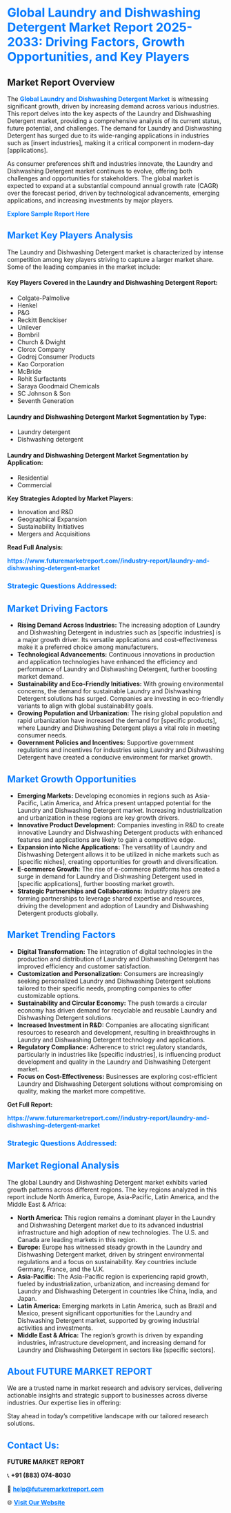 <h1 style="color: #007BFF;">Global Laundry and Dishwashing Detergent Market Report 2025-2033: Driving Factors, Growth Opportunities, and Key Players</h1>

<section id="overview">
<h2>Market Report Overview</h2>
<p>The <a href="https://www.futuremarketreport.com//industry-report/laundry-and-dishwashing-detergent-market" style="color: #007BFF; text-decoration: none;"><strong>Global Laundry and Dishwashing Detergent Market</strong></a> is witnessing significant growth, driven by increasing demand across various industries. This report delves into the key aspects of the Laundry and Dishwashing Detergent market, providing a comprehensive analysis of its current status, future potential, and challenges. The demand for Laundry and Dishwashing Detergent has surged due to its wide-ranging applications in industries such as [insert industries], making it a critical component in modern-day [applications].</p>
<p>As consumer preferences shift and industries innovate, the Laundry and Dishwashing Detergent market continues to evolve, offering both challenges and opportunities for stakeholders. The global market is expected to expand at a substantial compound annual growth rate (CAGR) over the forecast period, driven by technological advancements, emerging applications, and increasing investments by major players.</p>
</section>

<section id="overview">
<p><a href="https://www.futuremarketreport.com//request-sample/reportId=63532" style="color: #007BFF; text-decoration: none;"><strong>Explore Sample Report Here</strong></a></p>
</section>

<section id="key-players">
<h2 style="color: #007BFF;">Market Key Players Analysis</h2>
<p>The Laundry and Dishwashing Detergent market is characterized by intense competition among key players striving to capture a larger market share. Some of the leading companies in the market include:</p>
<h4>Key Players Covered in the Laundry and Dishwashing Detergent Report:</h4>
<ul><li>Colgate-Palmolive</li><li>Henkel</li><li>P&amp;G</li><li>Reckitt Benckiser</li><li>Unilever</li><li>Bombril</li><li>Church &amp; Dwight</li><li>Clorox Company</li><li>Godrej Consumer Products</li><li>Kao Corporation</li><li>McBride</li><li>Rohit Surfactants</li><li>Saraya Goodmaid Chemicals</li><li>SC Johnson &amp; Son</li><li>Seventh Generation</li></ul>
<h4>Laundry and Dishwashing Detergent Market Segmentation by Type:</h4>
<ul><li>Laundry detergent</li><li>Dishwashing detergent</li></ul>

<h4>Laundry and Dishwashing Detergent Market Segmentation by Application:</h4>
<ul><li>Residential</li><li>Commercial</li></ul>
<p><strong>Key Strategies Adopted by Market Players:</strong></p>
<ul>
<li>Innovation and R&D</li>
<li>Geographical Expansion</li>
<li>Sustainability Initiatives</li>
<li>Mergers and Acquisitions</li>
</ul>
</section>

<section>
<p><strong>Read Full Analysis: </strong></p><a href="https://www.futuremarketreport.com//industry-report/laundry-and-dishwashing-detergent-market" style="color: #007BFF; text-decoration: none;"><strong>https://www.futuremarketreport.com//industry-report/laundry-and-dishwashing-detergent-market</strong></a>
<h3 style="color: #007BFF;">Strategic Questions Addressed:</h3>
</section>

<section id="driving-factors">
<h2 style="color: #007BFF;">Market Driving Factors</h2>
<ul>
<li><strong>Rising Demand Across Industries:</strong> The increasing adoption of Laundry and Dishwashing Detergent in industries such as [specific industries] is a major growth driver. Its versatile applications and cost-effectiveness make it a preferred choice among manufacturers.</li>
<li><strong>Technological Advancements:</strong> Continuous innovations in production and application technologies have enhanced the efficiency and performance of Laundry and Dishwashing Detergent, further boosting market demand.</li>
<li><strong>Sustainability and Eco-Friendly Initiatives:</strong> With growing environmental concerns, the demand for sustainable Laundry and Dishwashing Detergent solutions has surged. Companies are investing in eco-friendly variants to align with global sustainability goals.</li>
<li><strong>Growing Population and Urbanization:</strong> The rising global population and rapid urbanization have increased the demand for [specific products], where Laundry and Dishwashing Detergent plays a vital role in meeting consumer needs.</li>
<li><strong>Government Policies and Incentives:</strong> Supportive government regulations and incentives for industries using Laundry and Dishwashing Detergent have created a conducive environment for market growth.</li>
</ul>
</section>

<section id="growth-opportunities">
<h2 style="color: #007BFF;">Market Growth Opportunities</h2>
<ul>
<li><strong>Emerging Markets:</strong> Developing economies in regions such as Asia-Pacific, Latin America, and Africa present untapped potential for the Laundry and Dishwashing Detergent market. Increasing industrialization and urbanization in these regions are key growth drivers.</li>
<li><strong>Innovative Product Development:</strong> Companies investing in R&D to create innovative Laundry and Dishwashing Detergent products with enhanced features and applications are likely to gain a competitive edge.</li>
<li><strong>Expansion into Niche Applications:</strong> The versatility of Laundry and Dishwashing Detergent allows it to be utilized in niche markets such as [specific niches], creating opportunities for growth and diversification.</li>
<li><strong>E-commerce Growth:</strong> The rise of e-commerce platforms has created a surge in demand for Laundry and Dishwashing Detergent used in [specific applications], further boosting market growth.</li>
<li><strong>Strategic Partnerships and Collaborations:</strong> Industry players are forming partnerships to leverage shared expertise and resources, driving the development and adoption of Laundry and Dishwashing Detergent products globally.</li>
</ul>
</section>

<section id="trending-factors">
<h2 style="color: #007BFF;">Market Trending Factors</h2>
<ul>
<li><strong>Digital Transformation:</strong> The integration of digital technologies in the production and distribution of Laundry and Dishwashing Detergent has improved efficiency and customer satisfaction.</li>
<li><strong>Customization and Personalization:</strong> Consumers are increasingly seeking personalized Laundry and Dishwashing Detergent solutions tailored to their specific needs, prompting companies to offer customizable options.</li>
<li><strong>Sustainability and Circular Economy:</strong> The push towards a circular economy has driven demand for recyclable and reusable Laundry and Dishwashing Detergent solutions.</li>
<li><strong>Increased Investment in R&D:</strong> Companies are allocating significant resources to research and development, resulting in breakthroughs in Laundry and Dishwashing Detergent technology and applications.</li>
<li><strong>Regulatory Compliance:</strong> Adherence to strict regulatory standards, particularly in industries like [specific industries], is influencing product development and quality in the Laundry and Dishwashing Detergent market.</li>
<li><strong>Focus on Cost-Effectiveness:</strong> Businesses are exploring cost-efficient Laundry and Dishwashing Detergent solutions without compromising on quality, making the market more competitive.</li>
</ul>
</section>

<section>
<p><strong>Get Full Report: </strong></p><a href="https://www.futuremarketreport.com//industry-report/laundry-and-dishwashing-detergent-market" style="color: #007BFF; text-decoration: none;"><strong>https://www.futuremarketreport.com//industry-report/laundry-and-dishwashing-detergent-market</strong></a>
<h3 style="color: #007BFF;">Strategic Questions Addressed:</h3>
</section>


<section id="regional-analysis">
<h2 style="color: #007BFF;">Market Regional Analysis</h2>
<p>The global Laundry and Dishwashing Detergent market exhibits varied growth patterns across different regions. The key regions analyzed in this report include North America, Europe, Asia-Pacific, Latin America, and the Middle East & Africa:</p>
<ul>
<li><strong>North America:</strong> This region remains a dominant player in the Laundry and Dishwashing Detergent market due to its advanced industrial infrastructure and high adoption of new technologies. The U.S. and Canada are leading markets in this region.</li>
<li><strong>Europe:</strong> Europe has witnessed steady growth in the Laundry and Dishwashing Detergent market, driven by stringent environmental regulations and a focus on sustainability. Key countries include Germany, France, and the U.K.</li>
<li><strong>Asia-Pacific:</strong> The Asia-Pacific region is experiencing rapid growth, fueled by industrialization, urbanization, and increasing demand for Laundry and Dishwashing Detergent in countries like China, India, and Japan.</li>
<li><strong>Latin America:</strong> Emerging markets in Latin America, such as Brazil and Mexico, present significant opportunities for the Laundry and Dishwashing Detergent market, supported by growing industrial activities and investments.</li>
<li><strong>Middle East & Africa:</strong> The region’s growth is driven by expanding industries, infrastructure development, and increasing demand for Laundry and Dishwashing Detergent in sectors like [specific sectors].</li>
</ul>
</section>

<footer>
<h2 style="color: #007BFF;">About FUTURE MARKET REPORT</h2>
<p>We are a trusted name in market research and advisory services, delivering actionable insights and strategic support to businesses across diverse industries. Our expertise lies in offering:</p>

<p>Stay ahead in today’s competitive landscape with our tailored research solutions.</p>

<h2 style="color: #007BFF;">Contact Us:</h2>
<p><strong>FUTURE MARKET REPORT</strong></p>
<p>📞 <strong>+91 (883) 074-8030</strong></p>
<p>📧 <strong><a href="mailto:help@futuremarketreport.com" style="color: #007BFF;">help@futuremarketreport.com</a></strong></p>
<p>🌐 <strong><a href="https://www.futuremarketreport.com/" style="color: #007BFF;">Visit Our Website</a></strong></p>
</footer>